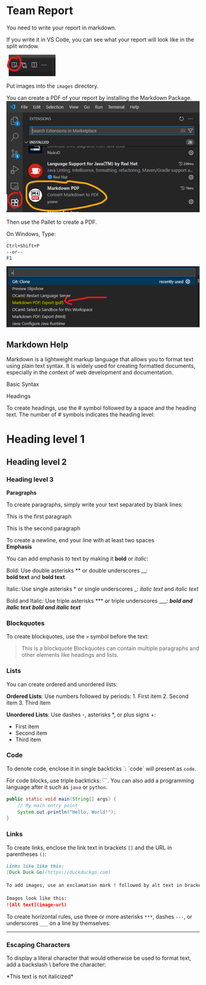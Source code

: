 # Team Report

You need to write your report in markdown. 

If you write it in VS Code, you can see what your report will look like in the split window.  

![Split Window](../images/split_window.png)

Put images into the `images` directory.  

You can create a PDF of your report by installing the Markdown Package.  
![Markdown Package](../images/markdown_package.png)  

Then use the Pallet to create a PDF. 

On Windows, Type:  
```
Ctrl+Shift+P
--or--
F1
```
![Palette](../images/palette_pdf.png)

## Markdown Help
Markdown is a lightweight markup language that allows you to format text using plain text syntax. It is widely used for creating formatted documents, especially in the context of web development and documentation.

Basic Syntax

Headings

To create headings, use the # symbol followed by a space and the heading text. The number of # symbols indicates the heading level:

# Heading level 1
## Heading level 2
### Heading level 3
**Paragraphs**  

To create paragraphs, simply write your text separated by blank lines:

This is the first paragraph

This is the second paragraph

To create a newline, end your line with at least two spaces  
**Emphasis**

You can add emphasis to text by making it **bold** or *italic*:

Bold: Use double asterisks \*\* or double underscores \_\_:   
**bold text** and __bold text__

Italic: Use single asterisks \* or single underscores \_: *italic text* and _italic text_

Bold and Italic: Use triple asterisks *** or triple underscores ___: ***bold and italic text*** ___bold and italic text___

### Blockquotes

To create blockquotes, use the `>` symbol before the text:

> This is a blockquote
Blockquotes can contain multiple paragraphs and other elements like headings and lists.

### Lists 

You can create ordered and unordered lists:

**Ordered Lists**: Use numbers followed by periods: 1. First item 2. Second item 3. Third item

**Unordered Lists**: Use dashes -, asterisks \*, or plus signs +: 
- First item
- Second item  
- Third item  

### Code

To denote code, enclose it in single backticks \`: \`code\` will present as `code`.   

For code blocks, use triple backticks: \`\`\`. You can also add a programming language after it such as `java` or `python`.

```java
public static void main(String[] args) {
    // My main entry point
    System.out.println("Hello, World!");
}
```

### Links
To create links, enclose the link text in brackets `[]` and the URL in parentheses `()`:
```markdown
Links like like this:  
[Duck Duck Go](https://duckduckgo.com)

To add images, use an exclamation mark ! followed by alt text in brackets [] and the image URL in parentheses ():

Images look like this:
![Alt text](image-url)

```

To create horizontal rules, use three or more asterisks `***`, dashes `---`, or underscores `___` on a line by themselves:

---

### Escaping Characters

To display a literal character that would otherwise be used to format text, add a backslash \ before the character:

\*This text is not italicized\*


